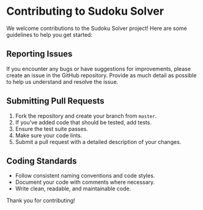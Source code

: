 # Contributing to Sudoku Solver

We welcome contributions to the Sudoku Solver project! Here are some guidelines to help you get started:

## Reporting Issues

If you encounter any bugs or have suggestions for improvements, please create an issue in the GitHub repository. Provide as much detail as possible to help us understand and resolve the issue.

## Submitting Pull Requests

1. Fork the repository and create your branch from `master`.
2. If you've added code that should be tested, add tests.
3. Ensure the test suite passes.
4. Make sure your code lints.
5. Submit a pull request with a detailed description of your changes.

## Coding Standards

- Follow consistent naming conventions and code styles.
- Document your code with comments where necessary.
- Write clean, readable, and maintainable code.

Thank you for contributing!
